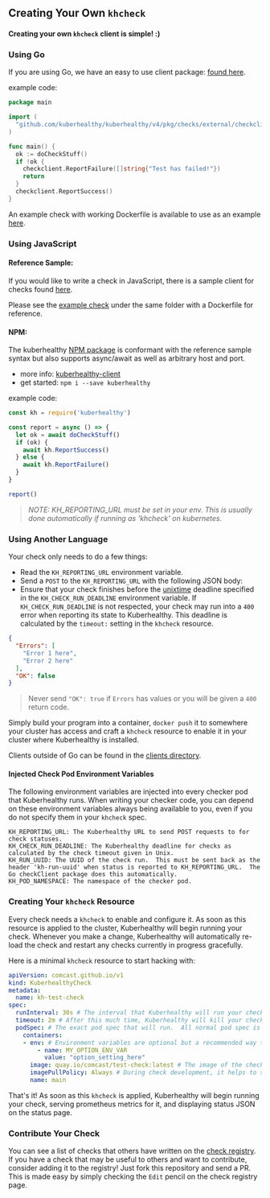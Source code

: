## Creating Your Own `khcheck`

#### Creating your own `khcheck` client is simple! :)

### Using Go 

If you are using Go, we have an easy to use client package: [found here](https://pkg.go.dev/github.com/kuberhealthy/kuberhealthy/v4/pkg/checks/external/checkclient).

example code:

```go
package main

import (
  "github.com/kuberhealthy/kuberhealthy/v4/pkg/checks/external/checkclient"
)

func main() {
  ok := doCheckStuff()
  if !ok {
    checkclient.ReportFailure([]string{"Test has failed!"})
    return
  }
  checkclient.ReportSuccess()
}

```

An example check with working Dockerfile is available to use as an example [here](../cmd/test-check/main.go).

### Using JavaScript

#### Reference Sample:

If you would like to write a check in JavaScript, there is a sample client for checks found [here](../clients/js/).

Please see the [example check](../clients/js/example) under the same folder with a Dockerfile for reference.

#### NPM:

The kuberhealthy [NPM package](https://www.npmjs.com/package/kuberhealthy) is conformant with the reference sample syntax but also supports async/await as well as arbitrary host and port. 

- more info: [kuberhealthy-client](https://github.com/gWOLF3/kuberhealthy-client)
- get started: `npm i --save kuberhealthy`


example code: 
```javascript
const kh = require('kuberhealthy')

const report = async () => {
  let ok = await doCheckStuff()
  if (ok) {
    await kh.ReportSuccess()
  } else {
    await kh.ReportFailure()
  }
}

report()
```
> _NOTE: KH_REPORTING_URL must be set in your env. This is usually done automatically if running as 'khcheck' on kubernetes._ 


### Using Another Language

Your check only needs to do a few things:

- Read the `KH_REPORTING_URL` environment variable.
- Send a `POST` to the `KH_REPORTING_URL` with the following JSON body:
- Ensure that your check finishes before the [unixtime](https://en.wikipedia.org/wiki/Unix_time) deadline specified in the `KH_CHECK_RUN_DEADLINE` environment variable. If `KH_CHECK_RUN_DEADLINE` is not respected, your check may run into a `400` error when reporting its state to Kuberhealthy.  This deadline is calculated by the `timeout:` setting in the `khcheck` resource.

```json
{
  "Errors": [
    "Error 1 here",
    "Error 2 here"
  ],
  "OK": false
}
```

> Never send `"OK": true` if `Errors` has values or you will be given a `400` return code.

Simply build your program into a container, `docker push` it to somewhere your cluster has access and craft a `khcheck` resource to enable it in your cluster where Kuberhealthy is installed.

Clients outside of Go can be found in the [clients directory](../clients).

#### Injected Check Pod Environment Variables
The following environment variables are injected into every checker pod that Kuberhealthy runs.  When writing your checker code, you can depend on these environment variables always being available to you, even if you do not specify them in your `khcheck` spec.
```
KH_REPORTING_URL: The Kuberhealthy URL to send POST requests to for check statuses.
KH_CHECK_RUN_DEADLINE: The Kuberhealthy deadline for checks as calculated by the check timeout given in Unix.
KH_RUN_UUID: The UUID of the check run.  This must be sent back as the header 'kh-run-uuid' when status is reported to KH_REPORTING_URL.  The Go checkClient package does this automatically.
KH_POD_NAMESPACE: The namespace of the checker pod.
```

### Creating Your `khcheck` Resource

Every check needs a `khcheck` to enable and configure it.  As soon as this resource is applied to the cluster, Kuberhealthy will begin running your check.  Whenever you make a change, Kuberhealthy will automatically re-load the check and restart any checks currently in progress gracefully.

Here is a minimal `khcheck` resource to start hacking with:

```yaml
apiVersion: comcast.github.io/v1
kind: KuberhealthyCheck
metadata:
  name: kh-test-check 
spec:
  runInterval: 30s # The interval that Kuberhealthy will run your check on 
  timeout: 2m # After this much time, Kuberhealthy will kill your check and consider it "failed"
  podSpec: # The exact pod spec that will run.  All normal pod spec is valid here.
    containers:
    - env: # Environment variables are optional but a recommended way to configure check behavior
        - name: MY_OPTION_ENV_VAR
          value: "option_setting_here"
      image: quay.io/comcast/test-check:latest # The image of the check you just pushed
      imagePullPolicy: Always # During check development, it helps to set this to 'Always' to prevent on-node image caching.
      name: main
```

That's it!  As soon as this `khcheck` is applied, Kuberhealthy will begin running your check, serving prometheus metrics for it, and displaying status JSON on the status page.

### Contribute Your Check

You can see a list of checks that others have written on the [check registry](CHECKS_REGISTRY.md).  If you have a check that may be useful to others and want to contribute, consider adding it to the registry!  Just fork this repository and send a PR.  This is made easy by simply checking the `Edit` pencil on the check registry page.
